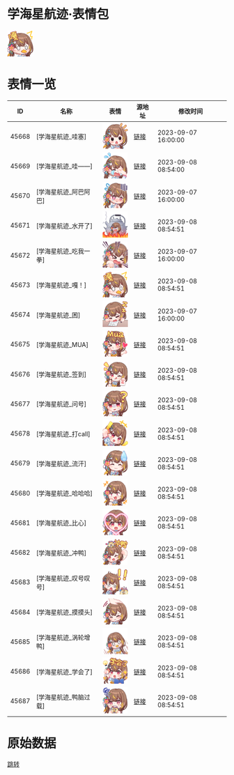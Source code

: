 # 学海星航迹·表情包

<img src="./cover.png" height="60" alt="cover" />

# 表情一览

|ID|名称|表情|源地址|修改时间|
|----|----|----|----|----|
|45668|[学海星航迹_哇塞]|<img src="./pic/045668_%5B学海星航迹_哇塞%5D.png" height="60" alt="哇塞"/>|[链接](https://i0.hdslb.com/bfs/garb/item/98f01b780038c7d927ff97beaf9ff676887b78a8.png)|2023-09-07 16:00:00|
|45669|[学海星航迹_哇——]|<img src="./pic/045669_%5B学海星航迹_哇——%5D.png" height="60" alt="哇——"/>|[链接](https://i0.hdslb.com/bfs/garb/item/6534df4114038d5cfe38a7efe9f2b99369b655cd.png)|2023-09-08 08:54:00|
|45670|[学海星航迹_阿巴阿巴]|<img src="./pic/045670_%5B学海星航迹_阿巴阿巴%5D.png" height="60" alt="阿巴阿巴"/>|[链接](https://i0.hdslb.com/bfs/garb/item/f1c87c11a705710eb9f74368e2dfa353759d73c0.png)|2023-09-07 16:00:00|
|45671|[学海星航迹_水开了]|<img src="./pic/045671_%5B学海星航迹_水开了%5D.png" height="60" alt="水开了"/>|[链接](https://i0.hdslb.com/bfs/garb/item/a52dd3099ba4e47a5796bc13e84ba7952ad6a434.png)|2023-09-08 08:54:51|
|45672|[学海星航迹_吃我一拳]|<img src="./pic/045672_%5B学海星航迹_吃我一拳%5D.png" height="60" alt="吃我一拳"/>|[链接](https://i0.hdslb.com/bfs/garb/item/bb5175787745b7e61c98edf98b0489c8dd4266db.png)|2023-09-07 16:00:00|
|45673|[学海星航迹_嘎！]|<img src="./pic/045673_%5B学海星航迹_嘎！%5D.png" height="60" alt="嘎！"/>|[链接](https://i0.hdslb.com/bfs/garb/item/2ed8fd28a0bb78f5561aeb811a26254af9d66095.png)|2023-09-08 08:54:51|
|45674|[学海星航迹_困]|<img src="./pic/045674_%5B学海星航迹_困%5D.png" height="60" alt="困"/>|[链接](https://i0.hdslb.com/bfs/garb/item/6ba361504d1c75cb50481f55ff99be37414cce66.png)|2023-09-07 16:00:00|
|45675|[学海星航迹_MUA]|<img src="./pic/045675_%5B学海星航迹_MUA%5D.png" height="60" alt="MUA"/>|[链接](https://i0.hdslb.com/bfs/garb/item/bdf3c472d1dbf06275693ecfc50ddb54fdc7c050.png)|2023-09-08 08:54:51|
|45676|[学海星航迹_签到]|<img src="./pic/045676_%5B学海星航迹_签到%5D.png" height="60" alt="签到"/>|[链接](https://i0.hdslb.com/bfs/garb/item/da84732a28fd382203c62ba137395af04893c89e.png)|2023-09-08 08:54:51|
|45677|[学海星航迹_问号]|<img src="./pic/045677_%5B学海星航迹_问号%5D.png" height="60" alt="问号"/>|[链接](https://i0.hdslb.com/bfs/garb/item/8fb8aef032bb4ba345baa94852f0fad07904baa8.png)|2023-09-08 08:54:51|
|45678|[学海星航迹_打call]|<img src="./pic/045678_%5B学海星航迹_打call%5D.png" height="60" alt="打call"/>|[链接](https://i0.hdslb.com/bfs/garb/item/7242d0096bac7371add00b830cb028562e86ecb4.png)|2023-09-08 08:54:51|
|45679|[学海星航迹_流汗]|<img src="./pic/045679_%5B学海星航迹_流汗%5D.png" height="60" alt="流汗"/>|[链接](https://i0.hdslb.com/bfs/garb/item/1a6731e44932071f3853cc83451d07df29e0ef26.png)|2023-09-08 08:54:51|
|45680|[学海星航迹_哈哈哈]|<img src="./pic/045680_%5B学海星航迹_哈哈哈%5D.png" height="60" alt="哈哈哈"/>|[链接](https://i0.hdslb.com/bfs/garb/item/94d816c4bf0304bd3c6db409ef4a1bdcec57d605.png)|2023-09-08 08:54:51|
|45681|[学海星航迹_比心]|<img src="./pic/045681_%5B学海星航迹_比心%5D.png" height="60" alt="比心"/>|[链接](https://i0.hdslb.com/bfs/garb/item/e8330b0ad2162420ed442ba02fe2ab8dc152f92b.png)|2023-09-08 08:54:51|
|45682|[学海星航迹_冲鸭]|<img src="./pic/045682_%5B学海星航迹_冲鸭%5D.png" height="60" alt="冲鸭"/>|[链接](https://i0.hdslb.com/bfs/garb/item/a3a0d7ef9690c32adc6f04d9a3bf0191cb37cc5e.png)|2023-09-08 08:54:51|
|45683|[学海星航迹_叹号叹号]|<img src="./pic/045683_%5B学海星航迹_叹号叹号%5D.png" height="60" alt="叹号叹号"/>|[链接](https://i0.hdslb.com/bfs/garb/item/9a054fad89edc6e6f6ce5b07e724383f64cbf244.png)|2023-09-08 08:54:51|
|45684|[学海星航迹_摸摸头]|<img src="./pic/045684_%5B学海星航迹_摸摸头%5D.png" height="60" alt="摸摸头"/>|[链接](https://i0.hdslb.com/bfs/garb/item/c069e06f760b047090b9faf2f011b97549bd79ca.png)|2023-09-08 08:54:51|
|45685|[学海星航迹_涡轮增鸭]|<img src="./pic/045685_%5B学海星航迹_涡轮增鸭%5D.png" height="60" alt="涡轮增鸭"/>|[链接](https://i0.hdslb.com/bfs/emote/b8a4643175456562070a63b53f5eaafab2c25783.png)|2023-09-08 08:54:51|
|45686|[学海星航迹_学会了]|<img src="./pic/045686_%5B学海星航迹_学会了%5D.png" height="60" alt="学会了"/>|[链接](https://i0.hdslb.com/bfs/emote/5f20e00e47f7d8c1d246fcf961f5041548844603.png)|2023-09-08 08:54:51|
|45687|[学海星航迹_鸭脑过载]|<img src="./pic/045687_%5B学海星航迹_鸭脑过载%5D.png" height="60" alt="鸭脑过载"/>|[链接](https://i0.hdslb.com/bfs/emote/68dfe42cdab011859bd4dc5546a31414a3200865.png)|2023-09-08 08:54:51|

# 原始数据

[跳转](./raw.json)

